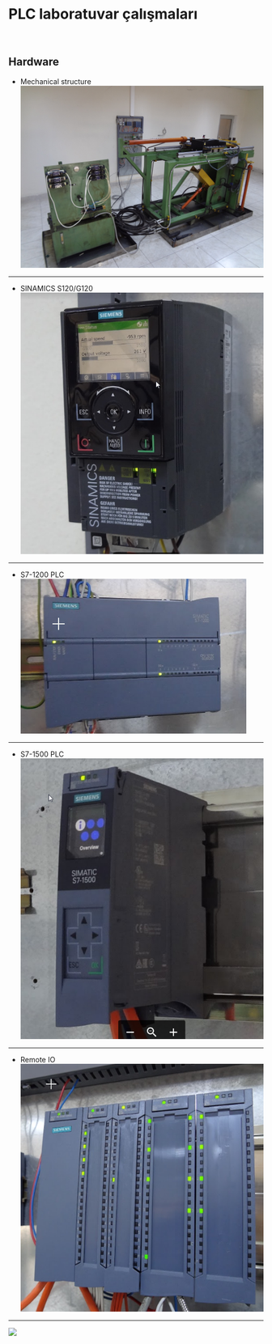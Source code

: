 # PLC laboratuvar çalışmaları
![]()
## Hardware
- Mechanical structure 
![](https://github.com/mesleki2017/plc-laboratuvar/blob/416092a5646fb5e3a9300bf77dee24f10b799d2b/image/plc1.JPG)
---
- SINAMICS S120/G120
![](https://github.com/mesleki2017/plc-laboratuvar/blob/2ea281a135001d6a8cf1d1cf4156a55a5b3b8fe8/image/plc2.png)
---
- S7-1200 PLC
![](https://github.com/mesleki2017/plc-laboratuvar/blob/2ea281a135001d6a8cf1d1cf4156a55a5b3b8fe8/image/plc3.png)
---
- S7-1500 PLC
![](https://github.com/mesleki2017/plc-laboratuvar/blob/5c19ebc99f1fed2ecd9019f6e40316f29d2b472d/image/plc6.png)
---
- Remote IO
![](https://github.com/mesleki2017/plc-laboratuvar/blob/2ea281a135001d6a8cf1d1cf4156a55a5b3b8fe8/image/plc4.png)

---

![](//www.plantuml.com/plantuml/png/ZPFXwfim5CM_-nI-G5Wx68CnIZiTgz1kegLVWeHCBsqWcfBSRFZskofTdSt-r0-5dlpkENXotJgK5dsh8rv-PEiFgrKLHp5FGQCK-sCs_8iYNa1h44JsGoJIDgxwp1XFrKMXr49rDuzLcDbrKflBVn76DdzjZCS9MWW3Ku2MFHrzyOYc6-VYPVxmy7tVMEcrgaNIQzKrOAkvcFlsLiN_A1QSynO8AxFlksEMbA9Slr-9R_GpPd_LKADLDIKT3HeoV9Q8MwOiOuc9mxdJop4sEprB_GiSdIqbmeBl670EEqRye5g5elojiBwI4eUwv7SJKKBdZ9sevMsUrKyhKPdkJUe4xGs8cxa5C7e25t1lPxhT-LPIc_5ZOp-TalnTbZzscB6dNGimeSG0jk5aaagABg0sjX59UQwYa3YmUOzNgYI5MZdgvcG12hWCVHfBwzA0fjaN8Ffy6CyFoTIGSAhrUcpxjN6QtepZnkDoVWjTurlz1m00)
